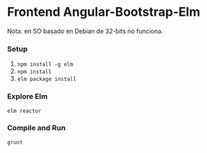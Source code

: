 # Frontend Angular-Bootstrap-Elm

Nota: en SO basado en Debian de 32-bits no funciona.

### Setup

1. `npm install -g elm`
2. `npm install`
3. `elm package install`

### Explore Elm
`elm reactor`

### Compile and Run
`grunt`
